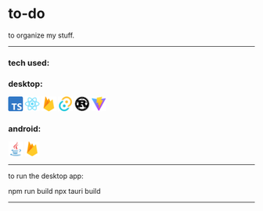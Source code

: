# to-do

to organize my stuff.

---

### tech used:

### desktop:

<img src="./assets/typescript.png" style="width: 30px" />
<img src="./assets/react.png" style="width: 30px" />
<img src="./assets/firebase.png" style="width: 30px" />
<img src="./assets/tauri.png" style="width: 30px" />
<img src="./assets/rust.png" style="width: 30px" />
<img src="./assets/vite.png" style="width: 30px" />

### android:

<img src="./assets/java.png" style="width: 30px" />
<img src="./assets/firebase.png" style="width: 30px" />

---
to run the desktop app:

npm run build
npx tauri build

---